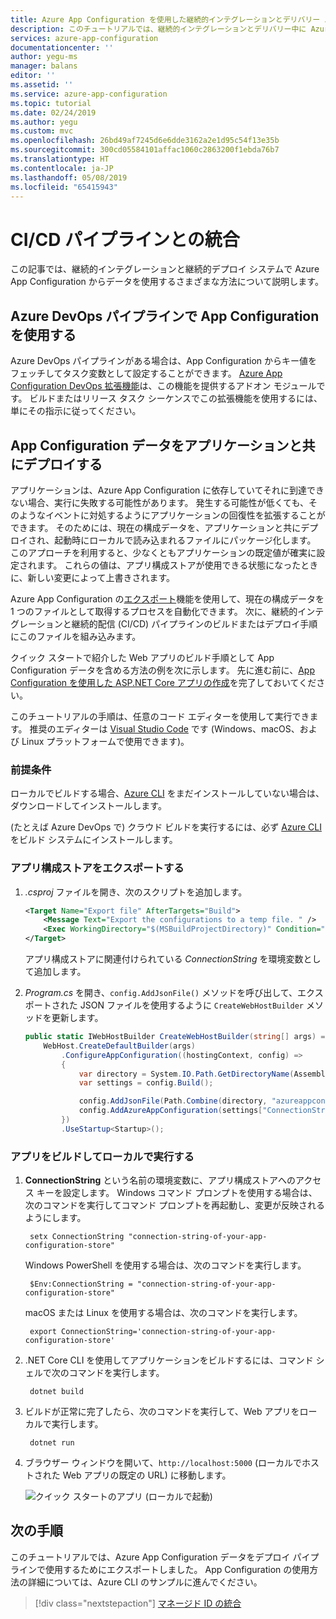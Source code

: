 ```yaml
---
title: Azure App Configuration を使用した継続的インテグレーションとデリバリー パイプラインの統合に関するチュートリアル | Microsoft Docs
description: このチュートリアルでは、継続的インテグレーションとデリバリー中に Azure App Configuration のデータを使用して構成ファイルを生成する方法について説明します
services: azure-app-configuration
documentationcenter: ''
author: yegu-ms
manager: balans
editor: ''
ms.assetid: ''
ms.service: azure-app-configuration
ms.topic: tutorial
ms.date: 02/24/2019
ms.author: yegu
ms.custom: mvc
ms.openlocfilehash: 26bd49af7245d6e6dde3162a2e1d95c54f13e35b
ms.sourcegitcommit: 300cd05584101affac1060c2863200f1ebda76b7
ms.translationtype: HT
ms.contentlocale: ja-JP
ms.lasthandoff: 05/08/2019
ms.locfileid: "65415943"
---
```

# <a name="integrate-with-a-cicd-pipeline"></a>CI/CD パイプラインとの統合

この記事では、継続的インテグレーションと継続的デプロイ システムで Azure App Configuration からデータを使用するさまざまな方法について説明します。

## <a name="use-app-configuration-in-your-azure-devops-pipeline"></a>Azure DevOps パイプラインで App Configuration を使用する

Azure DevOps パイプラインがある場合は、App Configuration からキー値をフェッチしてタスク変数として設定することができます。 [Azure App Configuration DevOps 拡張機能](https://go.microsoft.com/fwlink/?linkid=2091063)は、この機能を提供するアドオン モジュールです。 ビルドまたはリリース タスク シーケンスでこの拡張機能を使用するには、単にその指示に従ってください。

## <a name="deploy-app-configuration-data-with-your-application"></a>App Configuration データをアプリケーションと共にデプロイする

アプリケーションは、Azure App Configuration に依存していてそれに到達できない場合、実行に失敗する可能性があります。 発生する可能性が低くても、そのようなイベントに対処するようにアプリケーションの回復性を拡張することができます。 そのためには、現在の構成データを、アプリケーションと共にデプロイされ、起動時にローカルで読み込まれるファイルにパッケージ化します。 このアプローチを利用すると、少なくともアプリケーションの既定値が確実に設定されます。 これらの値は、アプリ構成ストアが使用できる状態になったときに、新しい変更によって上書きされます。

Azure App Configuration の[エクスポート](./howto-import-export-data.md#export-data)機能を使用して、現在の構成データを 1 つのファイルとして取得するプロセスを自動化できます。 次に、継続的インテグレーションと継続的配信 (CI/CD) パイプラインのビルドまたはデプロイ手順にこのファイルを組み込みます。

クイック スタートで紹介した Web アプリのビルド手順として App Configuration データを含める方法の例を次に示します。 先に進む前に、[App Configuration を使用した ASP.NET Core アプリの作成](./quickstart-aspnet-core-app.md)を完了しておいてください。

このチュートリアルの手順は、任意のコード エディターを使用して実行できます。 推奨のエディターは [Visual Studio Code](https://code.visualstudio.com/) です (Windows、macOS、および Linux プラットフォームで使用できます)。

### <a name="prerequisites"></a>前提条件

ローカルでビルドする場合、[Azure CLI](https://docs.microsoft.com/cli/azure/install-azure-cli?view=azure-cli-latest) をまだインストールしていない場合は、ダウンロードしてインストールします。

(たとえば Azure DevOps で) クラウド ビルドを実行するには、必ず [Azure CLI](https://docs.microsoft.com/cli/azure/install-azure-cli?view=azure-cli-latest) をビルド システムにインストールします。

### <a name="export-an-app-configuration-store"></a>アプリ構成ストアをエクスポートする

1. *.csproj* ファイルを開き、次のスクリプトを追加します。

    ```xml
    <Target Name="Export file" AfterTargets="Build">
        <Message Text="Export the configurations to a temp file. " />
        <Exec WorkingDirectory="$(MSBuildProjectDirectory)" Condition="$(ConnectionString) != ''" Command="az appconfig kv export -f $(OutDir)\azureappconfig.json --format json --separator : --connection-string $(ConnectionString)" />
    </Target>
    ```

    アプリ構成ストアに関連付けられている *ConnectionString* を環境変数として追加します。

2. *Program.cs* を開き、`config.AddJsonFile()` メソッドを呼び出して、エクスポートされた JSON ファイルを使用するように `CreateWebHostBuilder` メソッドを更新します。

    ```csharp
    public static IWebHostBuilder CreateWebHostBuilder(string[] args) =>
        WebHost.CreateDefaultBuilder(args)
            .ConfigureAppConfiguration((hostingContext, config) =>
            {
                var directory = System.IO.Path.GetDirectoryName(Assembly.GetExecutingAssembly().Location);
                var settings = config.Build();

                config.AddJsonFile(Path.Combine(directory, "azureappconfig.json"));
                config.AddAzureAppConfiguration(settings["ConnectionStrings:AppConfig"]);
            })
            .UseStartup<Startup>();
    ```

### <a name="build-and-run-the-app-locally"></a>アプリをビルドしてローカルで実行する

1. **ConnectionString** という名前の環境変数に、アプリ構成ストアへのアクセス キーを設定します。 Windows コマンド プロンプトを使用する場合は、次のコマンドを実行してコマンド プロンプトを再起動し、変更が反映されるようにします。

        setx ConnectionString "connection-string-of-your-app-configuration-store"

    Windows PowerShell を使用する場合は、次のコマンドを実行します。

        $Env:ConnectionString = "connection-string-of-your-app-configuration-store"

    macOS または Linux を使用する場合は、次のコマンドを実行します。

        export ConnectionString='connection-string-of-your-app-configuration-store'

2. .NET Core CLI を使用してアプリケーションをビルドするには、コマンド シェルで次のコマンドを実行します。

        dotnet build

3. ビルドが正常に完了したら、次のコマンドを実行して、Web アプリをローカルで実行します。

        dotnet run

4. ブラウザー ウィンドウを開いて、`http://localhost:5000` (ローカルでホストされた Web アプリの既定の URL) に移動します。

    ![クイック スタートのアプリ (ローカルで起動)](./media/quickstarts/aspnet-core-app-launch-local.png)

## <a name="next-steps"></a>次の手順

このチュートリアルでは、Azure App Configuration データをデプロイ パイプラインで使用するためにエクスポートしました。 App Configuration の使用方法の詳細については、Azure CLI のサンプルに進んでください。

> [!div class="nextstepaction"]
> [マネージド ID の統合](./howto-integrate-azure-managed-service-identity.md)
